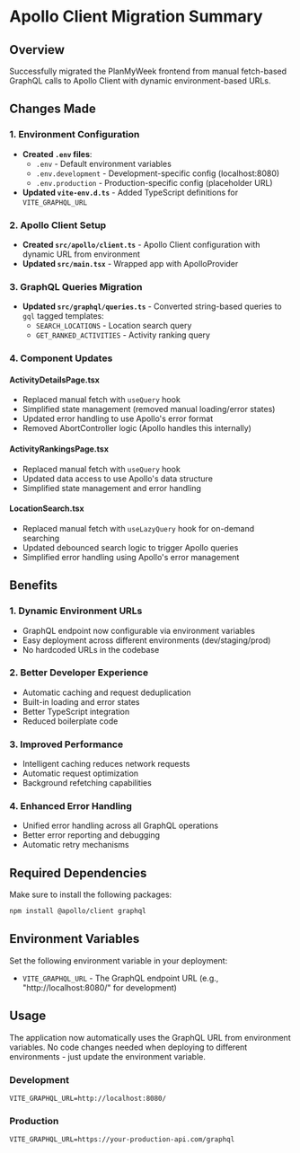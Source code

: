 # Apollo Client Migration Summary

## Overview

Successfully migrated the PlanMyWeek frontend from manual fetch-based GraphQL calls to Apollo Client with dynamic environment-based URLs.

## Changes Made

### 1. Environment Configuration

- **Created `.env` files**:
  - `.env` - Default environment variables
  - `.env.development` - Development-specific config (localhost:8080)
  - `.env.production` - Production-specific config (placeholder URL)
- **Updated `vite-env.d.ts`** - Added TypeScript definitions for `VITE_GRAPHQL_URL`

### 2. Apollo Client Setup

- **Created `src/apollo/client.ts`** - Apollo Client configuration with dynamic URL from environment
- **Updated `src/main.tsx`** - Wrapped app with ApolloProvider

### 3. GraphQL Queries Migration

- **Updated `src/graphql/queries.ts`** - Converted string-based queries to `gql` tagged templates:
  - `SEARCH_LOCATIONS` - Location search query
  - `GET_RANKED_ACTIVITIES` - Activity ranking query

### 4. Component Updates

#### ActivityDetailsPage.tsx

- Replaced manual fetch with `useQuery` hook
- Simplified state management (removed manual loading/error states)
- Updated error handling to use Apollo's error format
- Removed AbortController logic (Apollo handles this internally)

#### ActivityRankingsPage.tsx

- Replaced manual fetch with `useQuery` hook
- Updated data access to use Apollo's data structure
- Simplified state management and error handling

#### LocationSearch.tsx

- Replaced manual fetch with `useLazyQuery` hook for on-demand searching
- Updated debounced search logic to trigger Apollo queries
- Simplified error handling using Apollo's error management

## Benefits

### 1. **Dynamic Environment URLs**

- GraphQL endpoint now configurable via environment variables
- Easy deployment across different environments (dev/staging/prod)
- No hardcoded URLs in the codebase

### 2. **Better Developer Experience**

- Automatic caching and request deduplication
- Built-in loading and error states
- Better TypeScript integration
- Reduced boilerplate code

### 3. **Improved Performance**

- Intelligent caching reduces network requests
- Automatic request optimization
- Background refetching capabilities

### 4. **Enhanced Error Handling**

- Unified error handling across all GraphQL operations
- Better error reporting and debugging
- Automatic retry mechanisms

## Required Dependencies

Make sure to install the following packages:

```bash
npm install @apollo/client graphql
```

## Environment Variables

Set the following environment variable in your deployment:

- `VITE_GRAPHQL_URL` - The GraphQL endpoint URL (e.g., "http://localhost:8080/" for development)

## Usage

The application now automatically uses the GraphQL URL from environment variables. No code changes needed when deploying to different environments - just update the environment variable.

### Development

```env
VITE_GRAPHQL_URL=http://localhost:8080/
```

### Production

```env
VITE_GRAPHQL_URL=https://your-production-api.com/graphql
```
